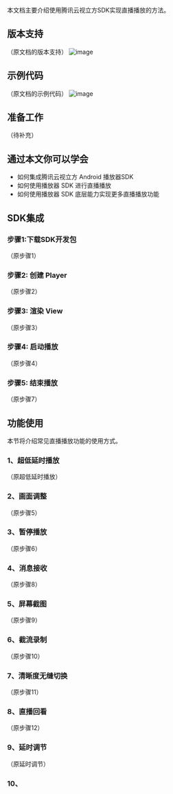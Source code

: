 本文档主要介绍使用腾讯云视立方SDK实现直播播放的方法。

## 版本支持
（原文档的版本支持）
![image](https://user-images.githubusercontent.com/88317062/149340635-f1c50d2d-80c0-4005-b8a8-81ad96742f1a.png)

## 示例代码
（原文档的示例代码）
![image](https://user-images.githubusercontent.com/88317062/149340671-ebc31058-f1ca-40ce-b35b-ae6eef77857d.png)

## 准备工作
（待补充）

## 通过本文你可以学会
* 如何集成腾讯云视立方 Android 播放器SDK
* 如何使用播放器 SDK 进行直播播放
* 如何使用播放器 SDK 底层能力实现更多直播播放功能



## SDK集成
### 步骤1:下载SDK开发包
（原步骤1）

### 步骤2: 创建 Player
（原步骤2）

### 步骤3: 渲染 View
（原步骤3）

### 步骤4: 启动播放
（原步骤4）

###  步骤5: 结束播放
（原步骤7）

## 功能使用
本节将介绍常见直播播放功能的使用方式。
### 1、超低延时播放
（原超低延时播放）

### 2、画面调整
（原步骤5）

### 3、暂停播放
（原步骤6）

### 4、消息接收
（原步骤8）

### 5、屏幕截图
（原步骤9）

### 6、截流录制
（原步骤10）

### 7、清晰度无缝切换
（原步骤11）

### 8、直播回看
（原步骤12）

### 9、延时调节
（原延时调节）

### 10、


